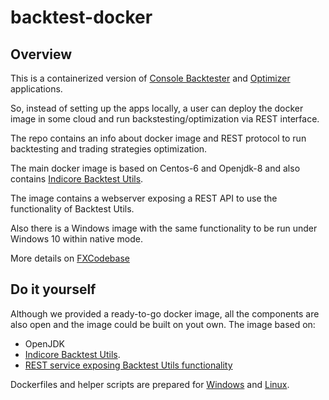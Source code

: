 # backtest-docker

## Overview
This is a containerized version of [Console Backtester](http://fxcodebase.com/wiki/index.php/Console_Backtester) and [Optimizer](http://fxcodebase.com/wiki/index.php/Console_Optimizer) applications.

So, instead of setting up the apps locally, a user can deploy the docker image in some cloud and run backstesting/optimization via REST interface.

The repo contains an info about docker image and REST protocol to run backtesting and trading strategies optimization.

The main docker image is based on Centos-6 and Openjdk-8 and also contains [Indicore Backtest Utils](http://fxcodebase.com/wiki/index.php/Indicore_Backtest_Utils).

The image contains a webserver exposing a REST API to use the functionality of Backtest Utils.

Also there is a Windows image with the same functionality to be run under Windows 10 within native mode.

More details on [FXCodebase](http://fxcodebase.com/wiki/index.php/Indicore_Backtest_Docker)

## Do it yourself
Although we provided a ready-to-go docker image, all the components are also open and the image could be built on yout own.
The image based on:
- OpenJDK
- [Indicore Backtest Utils](http://fxcodebase.com/wiki/index.php/Indicore_Backtest_Utils).
- [REST service exposing Backtest Utils functionality](https://github.com/gehtsoft/backtest-docker/tree/master/REST/api/rest)

Dockerfiles and helper scripts are prepared for [Windows](https://github.com/gehtsoft/backtest-docker/tree/master/windows) and [Linux](https://github.com/gehtsoft/backtest-docker/tree/master/linux).
